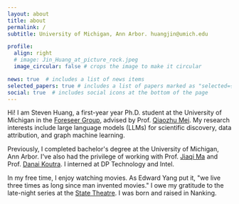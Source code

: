 ```yaml
---
layout: about
title: about
permalink: /
subtitle: University of Michigan, Ann Arbor. huangjin@umich.edu

profile:
  align: right
  # image: Jin_Huang_at_picture_rock.jpeg
  image_circular: false # crops the image to make it circular

news: true  # includes a list of news items
selected_papers: true # includes a list of papers marked as "selected={true}"
social: true  # includes social icons at the bottom of the page
---
```


Hi! I am Steven Huang, a first-year year Ph.D. student at the University of Michigan in the [Foreseer Group](https://umich-foreseer.github.io), advised by Prof. [Qiaozhu Mei](http://www-personal.umich.edu/~qmei/). My research interests include large language models (LLMs) for scientific discovery, data attribution, and graph machine learning.

Previously, I completed bachelor's degree at the University of Michigan, Ann Arbor. I've also had the privilege of working with Prof. [Jiaqi Ma](https://www.jiaqima.com) and Prof. [Danai Koutra](https://web.eecs.umich.edu/~dkoutra/). I interned at DP Technology and Intel.

In my free time, I enjoy watching movies. As Edward Yang put it, "we live three times as long since man invented movies." I owe my gratitude to the late-night series at the [State Theatre](https://marquee-arts.org/state-theatre/). I was born and raised in Nanking.